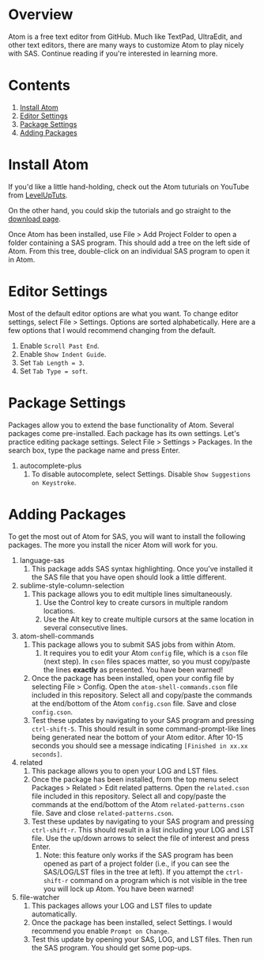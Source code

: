 # Overview

Atom is a free text editor from GitHub. Much like TextPad, UltraEdit, and other text editors, there are many ways to customize Atom to play nicely with SAS. Continue reading if you're interested in learning more.

# Contents

1. <a href="#Install Atom">Install Atom</a>
1. <a href="#Editor Settings">Editor Settings</a>
1. <a href="#Package Settings">Package Settings</a>
1. <a href="#Adding Packages">Adding Packages</a>

<a name="Install Atom"/>

# Install Atom

If you'd like a little hand-holding, check out the Atom tuturials on YouTube from [LevelUpTuts](https://www.youtube.com/watch?v=WWwBQQOGllo&list=PLLnpHn493BHHf0w8uGu9NM8LPf498ZvL_).

On the other hand, you could skip the tutorials and go straight to the [download page](https://atom.io/).

Once Atom has been installed, use File > Add Project Folder to open a folder containing a SAS program. This should add a tree on the left side of Atom. From this tree, double-click on an individual SAS program to open it in Atom.

<a name="Editor Options"/>

# Editor Settings

Most of the default editor options are what you want. To change editor settings, select File > Settings. Options are sorted alphabetically. Here are a few options that I would recommend changing from the default.

1. Enable `Scroll Past End`.
1. Enable `Show Indent Guide`.
1. Set `Tab Length = 3`.
1. Set `Tab Type = soft`.

<a name="Package Settings"/>

# Package Settings

Packages allow you to extend the base functionality of Atom. Several packages come pre-installed. Each package has its own settings. Let's practice editing package settings. Select File > Settings > Packages. In the search box, type the package name and press Enter.

1. autocomplete-plus
   1. To disable autocomplete, select Settings. Disable `Show Suggestions on Keystroke`.

<a name="Adding Packages"/>

# Adding Packages

To get the most out of Atom for SAS, you will want to install the following packages. The more you install the nicer Atom will work for you.

1. language-sas
   1. This package adds SAS syntax highlighting. Once you've installed it the SAS file that you have open should look a little different.
1. sublime-style-column-selection
   1. This package allows you to edit multiple lines simultaneously.
      1. Use the Control key to create cursors in multiple random locations.
      1. Use the Alt key to create multiple cursors at the same location in several consecutive lines.
1. atom-shell-commands
   1. This package allows you to submit SAS jobs from within Atom.
      1. It requires you to edit your Atom `config` file, which is a `cson` file (next step). In `cson` files spaces matter, so you must copy/paste the lines **exactly** as presented. You have been warned!
   1. Once the package has been installed, open your config file by selecting File > Config. Open the `atom-shell-commands.cson` file included in this repository. Select all and copy/paste the commands at the end/bottom of the Atom `config.cson` file. Save and close `config.cson`.
   1. Test these updates by navigating to your SAS program and pressing `ctrl-shift-5`. This should result in some command-prompt-like lines being generated near the bottom of your Atom editor. After 10-15 seconds you should see a message indicating `[Finished in xx.xx seconds]`.
1. related
   1. This package allows you to open your LOG and LST files.
   1. Once the package has been installed, from the top menu select Packages > Related > Edit related patterns. Open the `related.cson` file included in this repository. Select all and copy/paste the commands at the end/bottom of the Atom `related-patterns.cson` file. Save and close `related-patterns.cson`.
   1. Test these updates by navigating to your SAS program and pressing `ctrl-shift-r`. This should result in a list including your LOG and LST file. Use the up/down arrows to select the file of interest and press Enter.
      1. Note: this feature only works if the SAS program has been opened as part of a project folder (i.e., if you can see the SAS/LOG/LST files in the tree at left). If you attempt the `ctrl-shift-r` command on a program which is not visible in the tree you will lock up Atom. You have been warned!
1. file-watcher
   1. This packages allows your LOG and LST files to update automatically.
   1. Once the package has been installed, select Settings. I would recommend you enable `Prompt on Change`.
   1. Test this update by opening your SAS, LOG, and LST files. Then run the SAS program. You should get some pop-ups.
